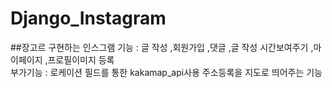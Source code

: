 # Django_Instagram
##장고르 구현하는 인스그램
기능 : 글 작성 ,회원가입 ,댓글 ,글 작성 시간보여주기 ,마이페이지 ,프로필이미지 등록  
부가기능 : 로케이션 필드를 통한 kakamap_api사용 주소등록을 지도로 띄어주는 기능

